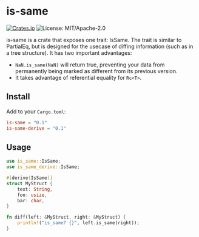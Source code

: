 # is-same

[![Crates.io](https://img.shields.io/crates/v/is-same)](https://crates.io/is-same)
![License: MIT/Apache-2.0](https://img.shields.io/crates/l/is-same)

is-same is a crate that exposes one trait: IsSame. The trait is similar
to PartialEq, but is designed for the usecase of diffing information
(such as in a tree structure). It has two important advantages:

- `NaN.is_same(NaN)` will return true, preventing your data from
  permanently being marked as different from its previous version.
- It takes advantage of referential equality for `Rc<T>`.

## Install

Add to your `Cargo.toml`:

```toml
is-same = "0.1"
is-same-derive = "0.1"
```

## Usage

```rs
use is_same::IsSame;
use is_same_derive::IsSame;

#[derive(IsSame)]
struct MyStruct {
    text: String,
    foo: usize,
    bar: char,
}

fn diff(left: &MyStruct, right: &MyStruct) {
    println!("is_same? {}", left.is_same(right));
}
```
